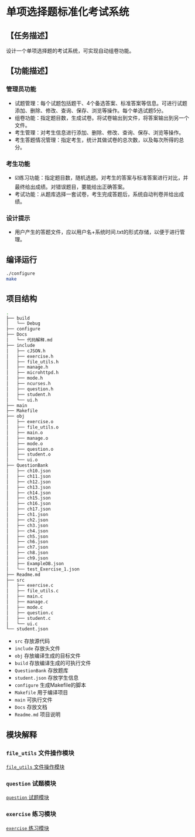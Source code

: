 # 单项选择题标准化考试系统
## 【任务描述】
设计一个单项选择题的考试系统，可实现自动组卷功能。
## 【功能描述】
### 管理员功能
- 试题管理：每个试题包括题干、4个备选答案、标准答案等信息。可进行试题添加、删除、修改、查询、保存、浏览等操作。每个单选试题5分。
- 组卷功能：指定题目数，生成试卷。将试卷输出到文件，将答案输出到另一个文件。
- 考生管理：对考生信息进行添加、删除、修改、查询、保存、浏览等操作。
- 考生答题情况管理：指定考生，统计其做试卷的总次数，以及每次所得的总分。
### 考生功能
- ☑️练习功能：指定题目数，随机选题。对考生的答案与标准答案进行对比，并最终给出成绩。对错误题目，要能给出正确答案。 
- 考试功能：从题库选择一套试卷，考生完成答题后，系统自动判卷并给出成绩。
### 设计提示
- 用户产生的答题文件，应以用户名+系统时间.txt的形式存储，以便于进行管理。


## 编译运行
```bash
./configure
make
```
## 项目结构
```bash
.
├── build
│   └── Debug
├── configure
├── Docs
│   └── 代码解释.md
├── include
│   ├── cJSON.h
│   ├── exercise.h
│   ├── file_utils.h
│   ├── manage.h
│   ├── microhttpd.h
│   ├── mode.h
│   ├── ncurses.h
│   ├── question.h
│   ├── student.h
│   └── ui.h
├── main
├── Makefile
├── obj
│   ├── exercise.o
│   ├── file_utils.o
│   ├── main.o
│   ├── manage.o
│   ├── mode.o
│   ├── question.o
│   ├── student.o
│   └── ui.o
├── QuestionBank
│   ├── ch10.json
│   ├── ch11.json
│   ├── ch12.json
│   ├── ch13.json
│   ├── ch14.json
│   ├── ch15.json
│   ├── ch16.json
│   ├── ch17.json
│   ├── ch1.json
│   ├── ch2.json
│   ├── ch3.json
│   ├── ch4.json
│   ├── ch5.json
│   ├── ch6.json
│   ├── ch7.json
│   ├── ch8.json
│   ├── ch9.json
│   ├── ExampleDB.json
│   └── test_Exercise_1.json
├── Readme.md
├── src
│   ├── exercise.c
│   ├── file_utils.c
│   ├── main.c
│   ├── manage.c
│   ├── mode.c
│   ├── question.c
│   ├── student.c
│   └── ui.c
└── student.json
```

- `src` 存放源代码
- `include` 存放头文件
- `obj` 存放编译生成的目标文件
- `build` 存放编译生成的可执行文件
- `QuestionBank` 存放题库
- `student.json` 存放学生信息
- `configure` 生成Makefile的脚本
- `Makefile` 用于编译项目
- `main` 可执行文件
- `Docs` 存放文档
- `Readme.md` 项目说明

## 模块解释

### `file_utils` 文件操作模块

[`file_utils` 文件操作模块](Docs/模块解释/file_utils.md)

### `question` 试题模块

[`question` 试题模块](Docs/模块解释/question.md)

### `exercise` 练习模块

[`exercise` 练习模块](Docs/模块解释/exercise.md)



